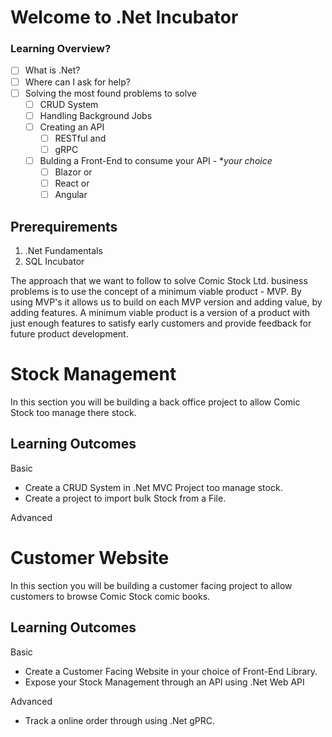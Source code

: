 # Welcome to .Net Incubator

### Learning Overview?

 - [ ] What is .Net?
 - [ ] Where can I ask for help?
 - [ ] Solving the most found problems to solve
	 - [ ] CRUD System
	 - [ ] Handling Background Jobs
	 - [ ] Creating an API
		 - [ ] RESTful and
		 - [ ] gRPC
	 - [ ] Bulding a Front-End to consume your API - **your choice*
		 - [ ] Blazor or
		 - [ ] React or
		 - [ ] Angular

## Prerequirements

 1. .Net Fundamentals
 2. SQL Incubator
 
The approach that we want to follow to solve Comic Stock Ltd. business problems is to use the concept of a minimum viable product - MVP. By using MVP's it allows us to build on each MVP version and adding value, by adding features. A minimum viable product is a version of a product with just enough features to satisfy early customers and provide feedback for future product development. 

# Stock Management

In this section you will be building a back office project to allow Comic Stock too manage there stock. 

## Learning Outcomes

Basic

 - Create a CRUD System in .Net MVC Project too manage stock.   
 - Create a project to import bulk Stock from a File.

Advanced

# Customer Website

In this section you will be building a customer facing project to allow customers to browse Comic Stock comic books.

## Learning Outcomes

Basic

 - Create a Customer Facing Website in your choice of Front-End Library.
 - Expose your Stock Management through an API using .Net Web API

Advanced

 - Track a online order through using .Net gPRC.
